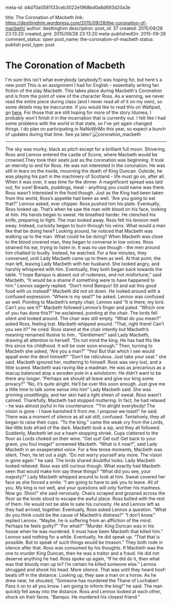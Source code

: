 meta-id: d4d70a0581133ceb3022e1968bd0a8d693d20a3e

title: The Coronation of Macbeth
link: https://desttinghim.wordpress.com/2015/09/28/the-coronation-of-macbeth/
author: desttinghim
description: 
post_id: 37
created: 2015/09/28 23:13:20
created_gmt: 2015/09/28 23:13:20
meta-publishedOn: 2015-09-28
comment_status: open
post_name: the-coronation-of-macbeth
status: publish
post_type: post

# The Coronation of Macbeth

I'm sure this isn't what everybody (anybody?) was hoping for, but here's a new post! This is an assignment I had for English - essentially writing fan fiction of the play Macbeth. This takes place during Macbeth's Coronation and is from the point of view of the character Ross. As a warning, we never read the entire piece during class (and I never read all of it on my own), so some details may be inaccurate. If you would like to read this on Wattpad, go [here](https://www.wattpad.com/myworks/50780149-the-coronation-of-macbeth). For those that are still hoping for more of the story Idumea, I probably won't finish it in the incarnation that is currently out. I felt like I had some problems with the world in that state, so I've yet again changed things. I do plan on participating in NaNoWriMo this year, so expect a bunch of updates during that time. See ya later! ![coronation_macbeth](https://desttinghim.files.wordpress.com/2015/09/coronation_macbeth.png?w=660)

* * *

The sky was murky, black as pitch except for a brilliant full moon. Shivering, Ross and Lennox entered the castle of Scone, where Macbeth would be crowned.They took their seats just as the coronation was beginning. It took an eternity to end for Ross. He was not interested in the coronation. He was still in tears on the inside, mourning the death of King Duncan. Outside, he was playing his part in the machinery of Scotland - life must go on, after all. When it was over, it was time for the dinner. A magnificent spread was laid out, for sure! Breads, puddings, meat - anything you could name was there. Ross wasn’t interested in the food though. Just as the King had been taken from this world, Ross’s appetite had been as well. “Are you going to eat that?” Lennox asked, ever chipper. Ross pushed him his plate. Eventually, Ross looked up. That’s when he saw the man with blood on his face, looking at him. His hands began to sweat. He breathed harder. He clenched his knife, preparing to fight. The man looked away. Ross felt his tension melt away. Instead, curiosity began to burn through his veins. What would a man like that be doing here? Looking around, he noticed that Macbeth was walking up to the man. What could he be doing? When Macbeth was close to the blood covered man, they began to converse in low voices. Ross strained his ear, trying to listen in. It was no use though - the men around him chatted to loudly. Instead, he watched. For a few minutes, they conversed, until Lady Macbeth came up to them as well. At that point, the man left, leaving Lady Macbeth with her husband. She looked angry, and harshly whispered with him. Eventually, they both began back towards the table. “I hope Banquo is absent out of rudeness, and not misfortune,” said Macbeth, “It would be a shame if something were to have happened to him.” Lennox eagerly replied. “Don’t mind Banquo! Sit and eat this good food with us instead!” Macbeth did not sit down. He looked around with a confused expression. “Where is my seat?” he asked. Lennox was confused as well. Pointing to Macbeth’s empty chair, Lennox said “It is there, my lord. Can’t you see it?” Macbeth followed Lennox’s finger and paled. “Which one of you has done this?!” he exclaimed, pointing at the chair. The lords fell silent and looked around. The chair was still empty. “What do you mean?” asked Ross, feeling lost. Macbeth whipped around. “That, right there! Can’t you see it?” he cried. Ross stared at the chair intently but Macbeth’s meaning remained illusive to him.. “Gentlemen!” said Lady Macbeth, drawing all attention to herself. “Do not mind the king. He has had fits like this since his childhood. It will be over soon enough.” Then, turning to Macbeth she asked, “Are you a man?” “Yes! But that which I see would appall even the devil himself!” “Don’t be ridiculous. Just take your seat.” she said. Macbeth ignored her, muttering to himself. Ross was very lost, and a little scared. Macbeth was raving like a madman. He was as precarious as a teacup balanced atop a wooden pole in a windstorm. He didn’t want to be there any longer. “Perhaps we should all leave and give our king some privacy?” “No, it’s quite alright. He’ll be over this soon enough. Just give me a little time to talk some sense into him” Lady Macbeth said. She was grinning unsettlingly, and her skin had a light sheen of sweat. Ross wasn’t calmed. Thankfully, Macbeth had stopped muttering. In fact, he had relaxed - he was almost joyful in his countenance. “”I’m alright everybody! The vision is gone - I have banished it from me. I propose we toast!” he said. There was a moment of silence as all sat still, confused. Tentatively, they all began to raise their cups. “To the king.” came the weak cry from the Lords, like little kids afraid of the dark. Macbeth took a sip, and they all followed. Suddenly, Macbeth let out a heart-stopping shriek. Cups clattered to the floor as Lords choked on their wine. “Get out! Get out! Get back to your grave, you foul image!” screamed Macbeth. “What is it now?”, said Lady Macbeth in an exasperated voice. For a few tense moments, Macbeth was silent. Then, he let out a sigh. “Do not worry yourself any more. The vision is gone again.” he said. The lords shared doubtful looks. Lady Macbeth looked relieved. Ross was still curious though. What exactly had Macbeth seen that would make him say these things? “What did you see, your majesty?” Lady Macbeth whipped around to look at him. Sweat covered her face as she forced a smile. “I am going to have to ask you to leave. All of you. My king is not well, and your questions will only further his madness. Now go. Shoo!” she said nervously. Chairs scraped and groaned across the floor as the lords stood to escape the awful place. Ross bolted with the rest of them. He would not be able to sate his curiosity. He and Lennox left as they had arrived, together. Eventually, Ross asked Lennox a question. “What do you think could be the cause of Macbeth’s distress?” “I don’t know.” replied Lennox. “Maybe, he is suffering from an affliction of the mind. Perhaps he feels guilty?” “For what?” “Murder. King Duncan was in his house when he was murdered. It must have been Macbeth that killed him.” Lennox said nothing for a while. Eventually, he did speak up. “That that is possible. But to speak of such things would be treason.” They both rode in silence after that. Ross was consumed by his thoughts. If Macbeth was the one to murder King Duncan, then he was a traitor and a fraud. He did not deserve anything he had. Ross spoke up again, “If he did do it, then what was that bloody man up to? I’m certain he killed someone else.” Lennox shrugged and shook his head. More silence. That was until they heard hoof-beats off in the distance. Looking up, they saw a man on a horse. As he drew near, he shouted, “Someone has murdered the Thane of Lochaber! Pass it on to all you know. I am going to inform the king!” he said. The man quickly fell away into the distance. Ross and Lennox looked at each other, shock on their faces. “Banquo. He murdered his closest friend.”